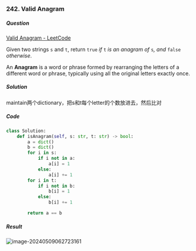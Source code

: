 ### 242. Valid Anagram

##### Question

[Valid Anagram - LeetCode](https://leetcode.com/problems/valid-anagram/description/)

Given two strings `s` and `t`, return `true` *if* `t` *is an anagram of* `s`*, and* `false` *otherwise*.

An **Anagram** is a word or phrase formed by rearranging the letters of a different word or phrase, typically using all the original letters exactly once.

##### Solution

maintain两个dictionary，把s和t每个letter的个数放进去，然后比对



##### Code

```python
class Solution:
    def isAnagram(self, s: str, t: str) -> bool:
        a = dict()
        b = dict()
        for i in s:
            if i not in a:
                a[i] = 1
            else:
                a[i] += 1
        for i in t:
            if i not in b:
                b[i] = 1
            else:
                b[i] += 1

        return a == b
```



##### Result

![image-20240509062723161](D:\selfStudy\Algorithm\Algorithm-Notes\Pictures\image-20240509062723161.png)